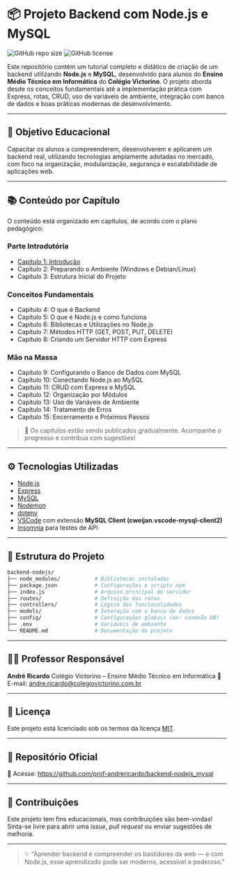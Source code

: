 # 📦 Projeto Backend com Node.js e MySQL

![GitHub repo size](https://img.shields.io/github/repo-size/prof-andrericardo/backend-nodejs_mysql?style=for-the-badge) ![GitHub license](https://img.shields.io/github/license/prof-andrericardo/backend-nodejs_mysql?style=for-the-badge)

Este repositório contém um tutorial completo e didático de criação de um backend utilizando **Node.js** e **MySQL**, desenvolvido para alunos do **Ensino Médio Técnico em Informática** do **Colégio Victorino**. O projeto aborda desde os conceitos fundamentais até a implementação prática com Express, rotas, CRUD, uso de variáveis de ambiente, integração com banco de dados e boas práticas modernas de desenvolvimento.

------

## 🧠 Objetivo Educacional

Capacitar os alunos a compreenderem, desenvolverem e aplicarem um backend real, utilizando tecnologias amplamente adotadas no mercado, com foco na organização, modularização, segurança e escalabilidade de aplicações web.

------

## 📚 Conteúdo por Capítulo

O conteúdo está organizado em capítulos, de acordo com o plano pedagógico:

### Parte Introdutória

- [Capítulo 1: Introdução](https://github.com/prof-andrericardo/backend-nodejs_mysql/blob/main/Cap%C3%ADtulo%201%3A%20Introdu%C3%A7%C3%A3o.md)
- Capítulo 2: Preparando o Ambiente (Windows e Debian/Linux)
- Capítulo 3: Estrutura Inicial do Projeto

### Conceitos Fundamentais

- Capítulo 4: O que é Backend
- Capítulo 5: O que é Node.js e como funciona
- Capítulo 6: Bibliotecas e Utilizações no Node.js
- Capítulo 7: Métodos HTTP (GET, POST, PUT, DELETE)
- Capítulo 8: Criando um Servidor HTTP com Express

### Mão na Massa

- Capítulo 9: Configurando o Banco de Dados com MySQL
- Capítulo 10: Conectando Node.js ao MySQL
- Capítulo 11: CRUD com Express e MySQL
- Capítulo 12: Organização por Módulos
- Capítulo 13: Uso de Variáveis de Ambiente
- Capítulo 14: Tratamento de Erros
- Capítulo 15: Encerramento e Próximos Passos

> 🚧 Os capítulos estão sendo publicados gradualmente. Acompanhe o progresso e contribua com sugestões!

------

## ⚙️ Tecnologias Utilizadas

- [Node.js](https://nodejs.org/)
- [Express](https://expressjs.com/)
- [MySQL](https://www.mysql.com/)
- [Nodemon](https://nodemon.io/)
- [dotenv](https://www.npmjs.com/package/dotenv)
- [VSCode](https://code.visualstudio.com/) com extensão **MySQL Client (cweijan.vscode-mysql-client2)**
- [Insomnia](https://insomnia.rest/) para testes de API

------

## 🧰 Estrutura do Projeto

```bash
backend-nodejs/
├── node_modules/           # Bibliotecas instaladas
├── package.json            # Configurações e scripts npm
├── index.js                # Arquivo principal do servidor
├── routes/                 # Definição das rotas
├── controllers/            # Lógica das funcionalidades
├── models/                 # Interação com o banco de dados
├── config/                 # Configurações globais (ex: conexão DB)
├── .env                    # Variáveis de ambiente
└── README.md               # Documentação do projeto
```

------

## 🧑‍🏫 Professor Responsável

**André Ricardo**
 Colégio Victorino – Ensino Médio Técnico em Informática
 📧 E-mail: [andre.ricardo@colegiovictorino.com.br](mailto:andre.ricardo@colegiovictorino.com.br)

------

## 📄 Licença

Este projeto está licenciado sob os termos da licença [MIT](https://opensource.org/licenses/MIT).

------

## 📎 Repositório Oficial

🔗 Acesse: https://github.com/prof-andrericardo/backend-nodejs_mysql

------

## 🙌 Contribuições

Este projeto tem fins educacionais, mas contribuições são bem-vindas! Sinta-se livre para abrir uma *issue*, *pull request* ou enviar sugestões de melhoria.

------

> ✨ "Aprender backend é compreender os bastidores da web — e com Node.js, esse aprendizado pode ser moderno, acessível e poderoso."
